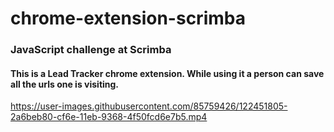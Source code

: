 # chrome-extension-scrimba
### JavaScript challenge at Scrimba

#### This is a Lead Tracker chrome extension. While using it a person can save all the urls one is visiting.




https://user-images.githubusercontent.com/85759426/122451805-2a6beb80-cf6e-11eb-9368-4f50fcd6e7b5.mp4




